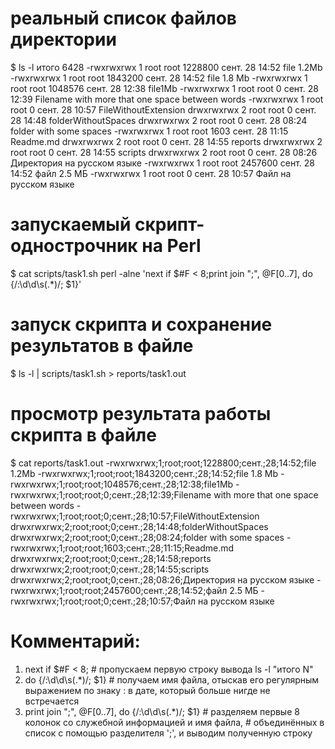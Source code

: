 # реальный список файлов директории
$ ls -l
итого 6428
-rwxrwxrwx 1 root root 1228800 сент. 28 14:52 file 1.2Mb
-rwxrwxrwx 1 root root 1843200 сент. 28 14:52 file 1.8 Mb
-rwxrwxrwx 1 root root 1048576 сент. 28 12:38 file1Mb
-rwxrwxrwx 1 root root       0 сент. 28 12:39 Filename with    more that      one space between    words
-rwxrwxrwx 1 root root       0 сент. 28 10:57 FileWithoutExtension
drwxrwxrwx 2 root root       0 сент. 28 14:48 folderWithoutSpaces
drwxrwxrwx 2 root root       0 сент. 28 08:24 folder with some spaces
-rwxrwxrwx 1 root root    1603 сент. 28 11:15 Readme.md
drwxrwxrwx 2 root root       0 сент. 28 14:55 reports
drwxrwxrwx 2 root root       0 сент. 28 14:55 scripts
drwxrwxrwx 2 root root       0 сент. 28 08:26 Директория на русском языке
-rwxrwxrwx 1 root root 2457600 сент. 28 14:52 файл 2.5 МБ
-rwxrwxrwx 1 root root       0 сент. 28 10:57 Файл на русском языке

# запускаемый скрипт-однострочник на Perl
$ cat scripts/task1.sh
perl -alne 'next if $#F < 8;print join ";", @F[0..7], do {/:\d\d\s(.*)/; $1}'

# запуск скрипта и сохранение результатов в файле
$ ls -l | scripts/task1.sh > reports/task1.out

# просмотр результата работы скрипта в файле
$ cat reports/task1.out
-rwxrwxrwx;1;root;root;1228800;сент.;28;14:52;file 1.2Mb
-rwxrwxrwx;1;root;root;1843200;сент.;28;14:52;file 1.8 Mb
-rwxrwxrwx;1;root;root;1048576;сент.;28;12:38;file1Mb
-rwxrwxrwx;1;root;root;0;сент.;28;12:39;Filename with    more that      one space between    words
-rwxrwxrwx;1;root;root;0;сент.;28;10:57;FileWithoutExtension
drwxrwxrwx;2;root;root;0;сент.;28;14:48;folderWithoutSpaces
drwxrwxrwx;2;root;root;0;сент.;28;08:24;folder with some spaces
-rwxrwxrwx;1;root;root;1603;сент.;28;11:15;Readme.md
drwxrwxrwx;2;root;root;0;сент.;28;14:58;reports
drwxrwxrwx;2;root;root;0;сент.;28;14:55;scripts
drwxrwxrwx;2;root;root;0;сент.;28;08:26;Директория на русском языке
-rwxrwxrwx;1;root;root;2457600;сент.;28;14:52;файл 2.5 МБ
-rwxrwxrwx;1;root;root;0;сент.;28;10:57;Файл на русском языке

# Комментарий:
1) next if $#F < 8; # пропускаем первую строку вывода ls -l "итого N"
2) do {/:\d\d\s(.*)/; $1} # получаем имя файла, отыскав его регулярным выражением по знаку : в дате, который больше нигде не встречается
3) print join ";", @F[0..7], do {/:\d\d\s(.*)/; $1} # разделяем первые 8 колонок со служебной информацией и имя файла,
                                                    # объединённых в список с помощью разделителя ';', и выводим полученную строку
